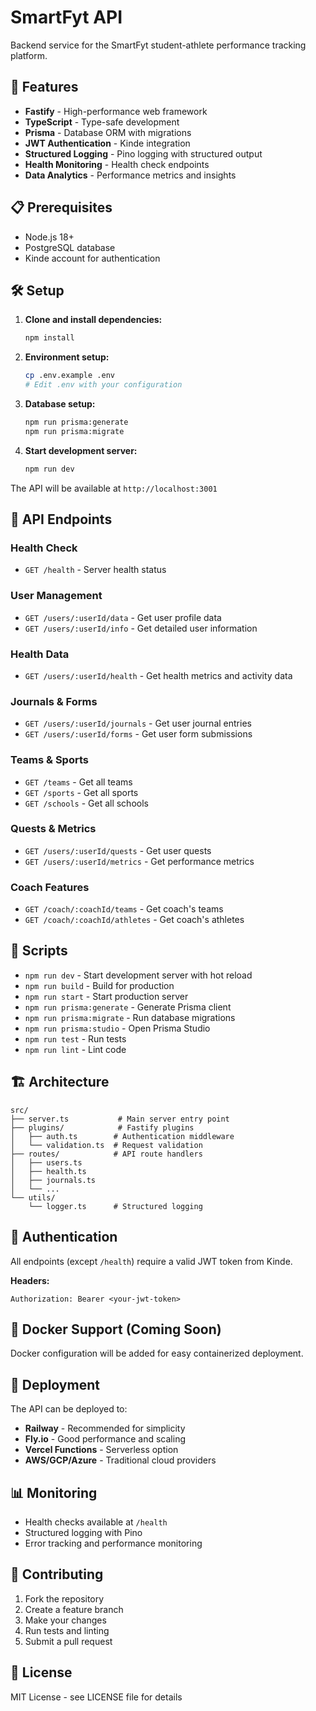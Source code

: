 # SmartFyt API

Backend service for the SmartFyt student-athlete performance tracking platform.

## 🚀 Features

- **Fastify** - High-performance web framework
- **TypeScript** - Type-safe development
- **Prisma** - Database ORM with migrations
- **JWT Authentication** - Kinde integration
- **Structured Logging** - Pino logging with structured output
- **Health Monitoring** - Health check endpoints
- **Data Analytics** - Performance metrics and insights

## 📋 Prerequisites

- Node.js 18+ 
- PostgreSQL database
- Kinde account for authentication

## 🛠 Setup

1. **Clone and install dependencies:**
   ```bash
   npm install
   ```

2. **Environment setup:**
   ```bash
   cp .env.example .env
   # Edit .env with your configuration
   ```

3. **Database setup:**
   ```bash
   npm run prisma:generate
   npm run prisma:migrate
   ```

4. **Start development server:**
   ```bash
   npm run dev
   ```

The API will be available at `http://localhost:3001`

## 📖 API Endpoints

### Health Check
- `GET /health` - Server health status

### User Management
- `GET /users/:userId/data` - Get user profile data
- `GET /users/:userId/info` - Get detailed user information

### Health Data
- `GET /users/:userId/health` - Get health metrics and activity data

### Journals & Forms
- `GET /users/:userId/journals` - Get user journal entries
- `GET /users/:userId/forms` - Get user form submissions

### Teams & Sports
- `GET /teams` - Get all teams
- `GET /sports` - Get all sports
- `GET /schools` - Get all schools

### Quests & Metrics
- `GET /users/:userId/quests` - Get user quests
- `GET /users/:userId/metrics` - Get performance metrics

### Coach Features
- `GET /coach/:coachId/teams` - Get coach's teams
- `GET /coach/:coachId/athletes` - Get coach's athletes

## 🔧 Scripts

- `npm run dev` - Start development server with hot reload
- `npm run build` - Build for production
- `npm run start` - Start production server
- `npm run prisma:generate` - Generate Prisma client
- `npm run prisma:migrate` - Run database migrations
- `npm run prisma:studio` - Open Prisma Studio
- `npm run test` - Run tests
- `npm run lint` - Lint code

## 🏗 Architecture

```
src/
├── server.ts           # Main server entry point
├── plugins/            # Fastify plugins
│   ├── auth.ts        # Authentication middleware
│   └── validation.ts  # Request validation
├── routes/            # API route handlers
│   ├── users.ts
│   ├── health.ts
│   ├── journals.ts
│   └── ...
└── utils/
    └── logger.ts      # Structured logging
```

## 🔐 Authentication

All endpoints (except `/health`) require a valid JWT token from Kinde.

**Headers:**
```
Authorization: Bearer <your-jwt-token>
```

## 🐳 Docker Support (Coming Soon)

Docker configuration will be added for easy containerized deployment.

## 🚀 Deployment

The API can be deployed to:
- **Railway** - Recommended for simplicity
- **Fly.io** - Good performance and scaling
- **Vercel Functions** - Serverless option
- **AWS/GCP/Azure** - Traditional cloud providers

## 📊 Monitoring

- Health checks available at `/health`
- Structured logging with Pino
- Error tracking and performance monitoring

## 🤝 Contributing

1. Fork the repository
2. Create a feature branch
3. Make your changes
4. Run tests and linting
5. Submit a pull request

## 📄 License

MIT License - see LICENSE file for details 